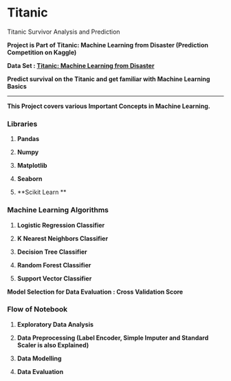 # Titanic
Titanic Survivor Analysis and Prediction

**Project is Part of Titanic: Machine Learning from Disaster (Prediction Competition on Kaggle)**

**Data Set : [Titanic: Machine Learning from Disaster](https://www.kaggle.com/c/titanic)**

**Predict survival on the Titanic and get familiar with Machine Learning Basics**

***

**This Project covers various Important Concepts in Machine Learning.**

### Libraries 

1. **Pandas**

2. **Numpy**

3. **Matplotlib**

4. **Seaborn**

5. **Scikit Learn **

### Machine Learning Algorithms

1. **Logistic Regression Classifier**

2. **K Nearest Neighbors Classifier**

3. **Decision Tree Classifier**

4. **Random Forest Classifier**

5. **Support Vector Classifier**

**Model Selection for Data Evaluation : Cross Validation Score**

### Flow of Notebook

1. **Exploratory Data Analysis**

2. **Data Preprocessing (Label Encoder, Simple Imputer and Standard Scaler is also Explained)**

3. **Data Modelling**

4. **Data Evaluation**
